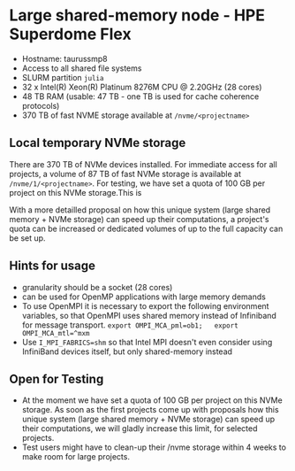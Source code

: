 # Large shared-memory node - HPE Superdome Flex

-   Hostname: taurussmp8
-   Access to all shared file systems
-   SLURM partition `julia`
-   32 x Intel(R) Xeon(R) Platinum 8276M CPU @ 2.20GHz (28 cores)
-   48 TB RAM (usable: 47 TB - one TB is used for cache coherence
    protocols)
-   370 TB of fast NVME storage available at `/nvme/<projectname>`

## Local temporary NVMe storage

There are 370 TB of NVMe devices installed. For immediate access for all projects, a volume of 87 TB
of fast NVMe storage is available at `/nvme/1/<projectname>`. For testing, we have set a quota of 100
GB per project on this NVMe storage.This is

With a more detailled proposal on how this unique system (large shared memory + NVMe storage) can
speed up their computations, a project's quota can be increased or dedicated volumes of up to the
full capacity can be set up.

## Hints for usage

- granularity should be a socket (28 cores)
- can be used for OpenMP applications with large memory demands
- To use OpenMPI it is necessary to export the following environment
  variables, so that OpenMPI uses shared memory instead of Infiniband
  for message transport. `export OMPI_MCA_pml=ob1;   export  OMPI_MCA_mtl=^mxm`
- Use `I_MPI_FABRICS=shm` so that Intel MPI doesn't even consider
  using InfiniBand devices itself, but only shared-memory instead

## Open for Testing

- At the moment we have set a quota of 100 GB per project on this NVMe
  storage. As soon as the first projects come up with proposals how
  this unique system (large shared memory + NVMe storage) can speed up
  their computations, we will gladly increase this limit, for selected
  projects.
- Test users might have to clean-up their /nvme storage within 4 weeks
  to make room for large projects.
